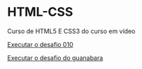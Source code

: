 # HTML-CSS
 Curso de HTML5 E CSS3 do curso em vídeo

<a href="https://ericksilvabr.github.io/HTML-CSS/Exercicios/desafios/desafio010BIGDESAFIO/"> Executar o desafio 010</a>

<a href="https://ericksilvabr.github.io/HTML-CSS/Exercicios/desafios/desafio010VIDEOAULA"> Executar o desafio do guanabara</a>